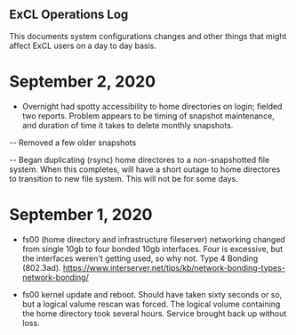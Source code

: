 ## ExCL Operations Log

This documents system configurations changes and other things that might affect ExCL users on a day to day basis.

# September 2, 2020

- Overnight had spotty accessibility to home directories on login; fielded two reports.   Problem appears to be timing of snapshot maintenance, and duration of time it takes to delete monthly snapshots.

-- Removed a few older snapshots

-- Began duplicating (rsync) home directores to a non-snapshotted file system.  When this completes, will have a short outage to home directores to transition to new file system.  This will not be for some days.


# September 1, 2020

- fs00 (home directory and infrastructure fileserver) networking changed from single 10gb to four bonded 10gb interfaces.   Four is excessive, but the interfaces weren't getting used, so why not.    Type 4 Bonding (802.3ad).  https://www.interserver.net/tips/kb/network-bonding-types-network-bonding/

- fs00 kernel update and reboot.  Should have taken sixty seconds or so, but a logical valume rescan was forced.  The logical volume containing the home directory took several hours.   Service brought back up without loss.

